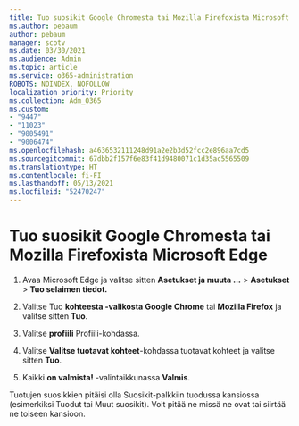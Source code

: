 ```yaml
---
title: Tuo suosikit Google Chromesta tai Mozilla Firefoxista Microsoft Edge
ms.author: pebaum
author: pebaum
manager: scotv
ms.date: 03/30/2021
ms.audience: Admin
ms.topic: article
ms.service: o365-administration
ROBOTS: NOINDEX, NOFOLLOW
localization_priority: Priority
ms.collection: Adm_O365
ms.custom:
- "9447"
- "11023"
- "9005491"
- "9006474"
ms.openlocfilehash: a4636532111248d91a2e2b3d52fcc2e896aa7cd5
ms.sourcegitcommit: 67dbb2f157f6e83f41d9480071c1d35ac5565509
ms.translationtype: HT
ms.contentlocale: fi-FI
ms.lasthandoff: 05/13/2021
ms.locfileid: "52470247"
---
```

# <a name="import-favorites-from-google-chrome-or-mozilla-firefox-to-microsoft-edge"></a>Tuo suosikit Google Chromesta tai Mozilla Firefoxista Microsoft Edge

1. Avaa Microsoft Edge ja valitse sitten **Asetukset ja muuta ...**  >  **Asetukset**  >  **Tuo selaimen tiedot.**

1. Valitse Tuo **kohteesta -valikosta** **Google Chrome** tai **Mozilla Firefox** ja valitse sitten **Tuo**.

1. Valitse **profiili** Profiili-kohdassa.

1. Valitse **Valitse tuotavat kohteet**-kohdassa tuotavat kohteet ja valitse sitten **Tuo**.

1. Kaikki **on valmista!** -valintaikkunassa **Valmis**.

Tuotujen suosikkien pitäisi olla Suosikit-palkkiin tuodussa kansiossa (esimerkiksi Tuodut tai Muut suosikit). Voit pitää ne missä ne ovat tai siirtää ne toiseen kansioon.
